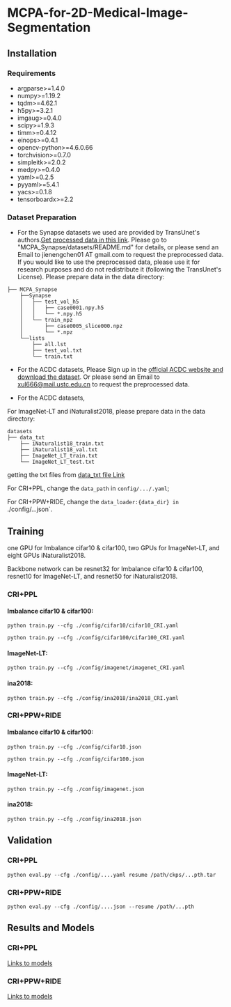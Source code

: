 # MCPA-for-2D-Medical-Image-Segmentation

## Installation

### Requirements

* argparse>=1.4.0
* numpy>=1.19.2
* tqdm>=4.62.1
* h5py>=3.2.1
* imgaug>=0.4.0
* scipy>=1.9.3
* timm>=0.4.12
* einops>=0.4.1
* opencv-python>=4.6.0.66
* torchvision>=0.7.0
* simpleitk>=2.0.2
* medpy>=0.4.0
* yaml>=0.2.5
* pyyaml>=5.4.1
* yacs>=0.1.8
* tensorboardx>=2.2


### Dataset Preparation
* For the Synapse datasets we used are provided by TransUnet's authors.[Get processed data in this link](https://drive.google.com/drive/folders/1ACJEoTp-uqfFJ73qS3eUObQh52nGuzCd). Please go to "MCPA_Synapse/datasets/README.md" for details, or please send an Email to jienengchen01 AT gmail.com to request the preprocessed data. If you would like to use the preprocessed data, please use it for research purposes and do not redistribute it (following the TransUnet's License). Please prepare data in the data directory:
```
├── MCPA_Synapse
    ├──Synapse
    │   ├── test_vol_h5
    │   │   ├── case0001.npy.h5
    │   │   └── *.npy.h5
    │   └── train_npz
    │       ├── case0005_slice000.npz
    │       └── *.npz
    └──lists
        ├── all.lst
        ├── test_vol.txt
        └── train.txt
```

* For the ACDC datasets, Please Sign up in the [official ACDC website and download the dataset](https://www.creatis.insa-lyon.fr/Challenge/acdc). Or please send an Email to xul666@mail.ustc.edu.cn to request the preprocessed data.

* For the ACDC datasets, 


For ImageNet-LT and iNaturalist2018, please prepare data in the data directory:
```
datasets
├── data_txt
    ├── iNaturalist18_train.txt
    ├── iNaturalist18_val.txt
    ├── ImageNet_LT_train.txt
    └── ImageNet_LT_test.txt

```

getting the txt files from [data_txt file Link](https://drive.google.com/drive/folders/1ssoFLGNB_TM-j4VNYtgx9lxfqvACz-8V?usp=sharing)

For CRI+PPL, change the `data_path` in `config/.../.yaml`;

For CRI+PPW+RIDE, change the `data_loader:{data_dir} in `./config/...json`.


## Training

one GPU for Imbalance cifar10 & cifar100, two GPUs for ImageNet-LT, and eight GPUs iNaturalist2018.

Backbone network can be resnet32 for Imbalance cifar10 & cifar100, resnet10 for ImageNet-LT, and resnet50 for iNaturalist2018.

### CRI+PPL

#### Imbalance cifar10 & cifar100:

`python train.py --cfg ./config/cifar10/cifar10_CRI.yaml`

`python train.py --cfg ./config/cifar100/cifar100_CRI.yaml`

#### ImageNet-LT:

`python train.py --cfg ./config/imagenet/imagenet_CRI.yaml`

#### ina2018:

`python train.py --cfg ./config/ina2018/ina2018_CRI.yaml`

### CRI+PPW+RIDE

#### Imbalance cifar10 & cifar100:

`python train.py --cfg ./config/cifar10.json`

`python train.py --cfg ./config/cifar100.json`

#### ImageNet-LT:

`python train.py --cfg ./config/imagenet.json`

#### ina2018:

`python train.py --cfg ./config/ina2018.json`


## Validation

### CRI+PPL

`python eval.py --cfg ./config/....yaml resume /path/ckps/...pth.tar`

### CRI+PPW+RIDE

`python eval.py --cfg ./config/....json --resume /path/...pth`


## Results and Models

### CRI+PPL

[Links to models](https://drive.google.com/drive/folders/1b932TjGm_-GcuN9Mq24aExk2uZK64LWy?usp=sharing)

### CRI+PPW+RIDE

[Links to models](https://drive.google.com/drive/folders/1Dqh0Jcs-lqKv0BkEJmMX8JJwnhCL7mhx?usp=sharing)










